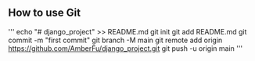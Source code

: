 

## How to use Git
'''
echo "# django_project" >> README.md
git init
git add README.md
git commit -m "first commit"
git branch -M main
git remote add origin https://github.com/AmberFu/django_project.git
git push -u origin main
'''
